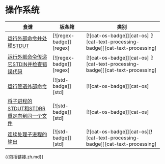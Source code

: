 
# 操作系统

| 食谱 | 板条箱 | 类别 |
| --- | --- | --- |
| [运行外部命令并处理STDUT][ex-parse-subprocess-output] | [![regex-badge]][regex] | [![cat-os-badge]][cat-os] [![cat-text-processing-badge]][cat-text-processing] |
| [运行外部命令传递它STDIN并检查错误代码][ex-parse-subprocess-input] | [![regex-badge]][regex] | [![cat-os-badge]][cat-os] [![cat-text-processing-badge]][cat-text-processing] |
| [运行管道外部命令][ex-run-piped-external-commands] | [![std-badge]][std] | [![cat-os-badge]][cat-os] |
| [将子进程的STDUT和STDRR重定向到同一个文件][ex-redirect-stdout-stderr-same-file] | [![std-badge]][std] | [![cat-os-badge]][cat-os] |
| [连续处理子进程的输出][ex-continuous-process-output] | [![std-badge]][std] | [![cat-os-badge]][cat-os][![cat-text-processing-badge]][cat-text-processing] |

[ex-parse-subprocess-output]: os/external.html#run-an-external-command-and-process-stdout

[ex-parse-subprocess-input]: os/external.html#run-an-external-command-passing-it-stdin-and-check-for-an-error-code

[ex-run-piped-external-commands]: os/external.html#run-piped-external-commands

[ex-redirect-stdout-stderr-same-file]: os/external.html#redirect-both-stdout-and-stderr-of-child-process-to-the-same-file

[ex-continuous-process-output]: os/external.html#continuously-process-child-process-outputs

{{包括链接.zh.md}}
